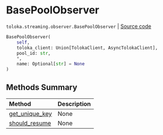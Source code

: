 # BasePoolObserver
`toloka.streaming.observer.BasePoolObserver` | [Source code](https://github.com/Toloka/toloka-kit/blob/v1.2.1/src/streaming/observer.py#L126)

```python
BasePoolObserver(
    self,
    toloka_client: Union[TolokaClient, AsyncTolokaClient],
    pool_id: str,
    *,
    name: Optional[str] = None
)
```

## Methods Summary

| Method | Description |
| :------| :-----------|
[get_unique_key](toloka.streaming.observer.BasePoolObserver.get_unique_key.md)| None
[should_resume](toloka.streaming.observer.BasePoolObserver.should_resume.md)| None
